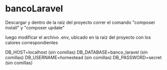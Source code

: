 # bancoLaravel

Descargar y dentro de la raíz del proyecto correr el comando "composer install" y "composer update"

luego modificar el archivo .env, ubicado en la raíz del proyecto con los calores correspondientes

DB_HOST=localhost (sin comillas)
DB_DATABASE=banco_laravel (sin comillas)
DB_USERNAME=homestead (sin comillas)
DB_PASSWORD=secret (sin comillas)

